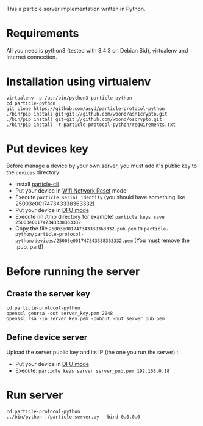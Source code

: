 This a particle server implementation written in Python.

# Requirements

All you need is python3 (tested with 3.4.3 on Debian Sid), virtualenv and Internet connection.

# Installation using virtualenv

    virtualenv -p /usr/bin/python3 particle-python
    cd particle-python
    git clone https://github.com/asyd/particle-protocol-python
    ./bin/pip install git+git://github.com/wbond/asn1crypto.git
    ./bin/pip install git+git://github.com/wbond/oscrypto.git
    ./bin/pip install -r particle-protocol-python/requirements.txt 

# Put devices key

Before manage a device by your own server, you must add it's public key to the ``devices`` directory:

  * Install [particle-cli](https://github.com/spark/particle-cli#installing)
  * Put your device in [Wifi Network Reset](https://docs.particle.io/guide/getting-started/modes/core/#wifi-network-reset) mode
  * Execute ``particle serial identify`` (you should have something like 25003e001747343338363332)
  * Put your device in [DFU mode](https://docs.particle.io/guide/getting-started/modes/core/#dfu-mode-device-firmware-upgrade-)
  * Execute (in /tmp directory for example) ``particle keys save 25003e001747343338363332``
  * Copy the file ``25003e001747343338363332.pub.pem`` to ``particle-python/particle-protocol-python/devices/25003e001747343338363332.pem`` (You must remove the .pub. part!)
 
# Before running the server

## Create the server key

    cd particle-protocol-python
    openssl genrsa -out server_key.pem 2048
    openssl rsa -in server_key.pem -pubout -out server_pub.pem

## Define device server

Upload the server public key and its IP (the one you run the server) :

  * Put your device in [DFU mode](https://docs.particle.io/guide/getting-started/modes/core/#dfu-mode-device-firmware-upgrade-)
  * Execute: ``particle keys server server_pub.pem 192.168.0.18``

# Run server

    cd particle-protocol-python
    ../bin/python ./particle-server.py --bind 0.0.0.0